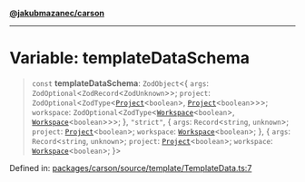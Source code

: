 [**@jakubmazanec/carson**](../README.md)

---

# Variable: templateDataSchema

> `const` **templateDataSchema**: `ZodObject`\<\{ `args`:
> `ZodOptional`\<`ZodRecord`\<`ZodUnknown`\>\>; `project`:
> `ZodOptional`\<`ZodType`\<[`Project`](../classes/Project.md)\<`boolean`\>,
> [`Project`](../classes/Project.md)\<`boolean`\>\>\>; `workspace`:
> `ZodOptional`\<`ZodType`\<[`Workspace`](../classes/Workspace.md)\<`boolean`\>,
> [`Workspace`](../classes/Workspace.md)\<`boolean`\>\>\>; \}, `"strict"`, \{ `args`:
> `Record`\<`string`, `unknown`\>; `project`: [`Project`](../classes/Project.md)\<`boolean`\>;
> `workspace`: [`Workspace`](../classes/Workspace.md)\<`boolean`\>; \}, \{ `args`:
> `Record`\<`string`, `unknown`\>; `project`: [`Project`](../classes/Project.md)\<`boolean`\>;
> `workspace`: [`Workspace`](../classes/Workspace.md)\<`boolean`\>; \}\>

Defined in:
[packages/carson/source/template/TemplateData.ts:7](https://github.com/jakubmazanec/tools/blob/0373298af23ca7b778987184cd6fcccd21ae54be/packages/carson/source/template/TemplateData.ts#L7)
